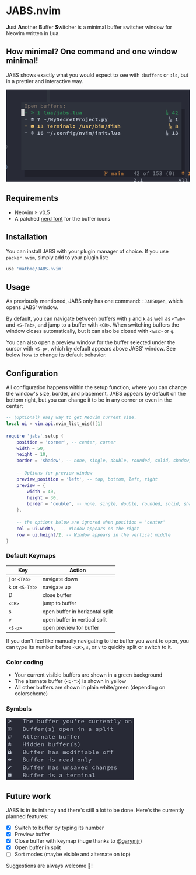 # JABS.nvim
**J**ust **A**nother **B**uffer **S**witcher is a minimal buffer switcher window for Neovim written in Lua. 

## How minimal? One command and one window minimal!

JABS shows exactly what you would expect to see with `:buffers` or `:ls`, but in a prettier and interactive way.

<img src="screenshots/buf_window.png"/>

## Requirements

- Neovim ≥ v0.5
- A patched [nerd font](https://www.nerdfonts.com/) for the buffer icons

## Installation

You can install JABS with your plugin manager of choice. If you use `packer.nvim`, simply add to your plugin list:

``` lua
use 'matbme/JABS.nvim'
```

## Usage

As previously mentioned, JABS only has one command: `:JABSOpen`, which opens JABS' window.

By default, you can navigate between buffers with `j` and `k` as well as `<Tab>` and `<S-Tab>`, and jump to a buffer with `<CR>`. When switching buffers the window closes automatically, but it can also be closed with `<Esc>` or `q`.

You can also open a preview window for the buffer selected under the cursor with `<S-p>`, which by default appears above JABS' window. See below how to change its default behavior.

## Configuration
All configuration happens within the setup function, where you can change the window's size, border, and placement. JABS appears by default on the bottom right, but you can change it to be in any corner or even in the center:

```lua
-- (Optional) easy way to get Neovim current size.
local ui = vim.api.nvim_list_uis()[1]

require 'jabs'.setup {
	position = 'corner', -- center, corner
	width = 50,
	height = 10,
	border = 'shadow', -- none, single, double, rounded, solid, shadow, (or an array or chars)
	
    -- Options for preview window
    preview_position = 'left', -- top, bottom, left, right
    preview = {
        width = 40,
        height = 30,
        border = 'double', -- none, single, double, rounded, solid, shadow, (or an array or chars)
    },

	-- the options below are ignored when position = 'center'
	col = ui.width,  -- Window appears on the right
	row = ui.height/2, -- Window appears in the vertical middle
}
```

### Default Keymaps

| Key               | Action                          |
|-------------------|---------------------------------|
| j or `<Tab>`      | navigate down                   |
| k or `<S-Tab>`    | navigate up                     |
| D                 | close buffer                    |
| `<CR>`            | jump to buffer                  |
| s                 | open buffer in horizontal split |
| v                 | open buffer in vertical split   |
| `<S-p>`           | open preview for buffer         |

If you don't feel like manually navigating to the buffer you want to open, you can type its number before `<CR>`, `s`, or `v` to quickly split or switch to it.

### Color coding

- Your current visible buffers are shown in a green background
- The alternate buffer (`<C-^>`) is shown in yellow
- All other buffers are shown in plain white/green (depending on colorscheme)

### Symbols

<img src="screenshots/icons.png"/>

## Future work

JABS is in its infancy and there's still a lot to be done. Here's the currently planned features:

- [x] Switch to buffer by typing its number
- [x] Preview buffer
- [x] Close buffer with keymap (huge thanks to [@garymjr](https://github.com/garymjr))
- [x] Open buffer in split
- [ ] Sort modes (maybe visible and alternate on top)

Suggestions are always welcome 🙂!
